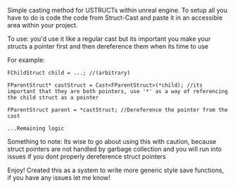 Simple casting method for USTRUCTs within unreal engine. To setup all you have to do is code the code from Struct-Cast and paste it in an accessible area within your project. 

To use: you'd use it like a regular cast but its important you make your structs a pointer first and then dereference them when its time to use


For example: 

```
FChildStruct child = ...; //(arbitrary) 

FParentStruct* castStruct = Cast<FParentStruct>(*child); //its important that they are both pointers, use '*' as a way of referencing the child struct as a pointer

FParentStruct parent = *castStruct; //Dereference the pointer from the cast

...Remaining logic

```

Something to note: Its wise to go about using this with caution, because struct pointers are not handled by garbage collection and you will run into issues if you dont properly dereference struct pointers

Enjoy! Created this as a system to write more generic style save functions, if you have any issues let me know! 
